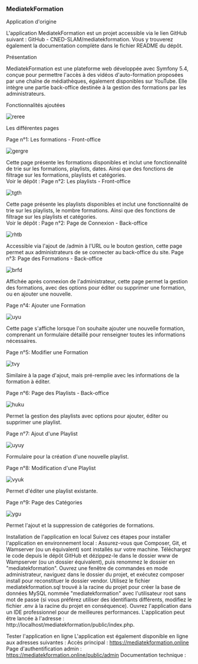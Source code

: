 ### MediatekFormation

Application d'origine 

L'application MediatekFormation est un projet accessible via le lien GitHub suivant : GitHub - CNED-SLAM/mediatekformation. Vous y trouverez également la documentation complète dans le fichier README du dépôt.

Présentation 

MediatekFormation est une plateforme web développée avec Symfony 5.4, conçue pour permettre l'accès à des vidéos d'auto-formation proposées par une chaîne de médiathèques, également disponibles sur YouTube. 
Elle intègre une partie back-office destinée à la gestion des formations par les administrateurs.

Fonctionnalités ajoutées 

![reree](https://github.com/Codeuraxe/Kanban2/assets/115351194/10197538-36ab-4e0d-b707-eeb9fb700906)

Les différentes pages

Page n°1: Les formations - Front-office

![gergre](https://github.com/Codeuraxe/Kanban2/assets/115351194/f80f8fd3-8af4-45f3-8c1e-7a878d48c678)


Cette page présente les formations disponibles et inclut une fonctionnalité de trie sur les formations, playlists, dates. 
Ainsi que des fonctions de filtrage sur les formations, playlists et catégories.  
Voir le dépôt : 
Page n°2: Les playlists - Front-office

![tgth](https://github.com/Codeuraxe/Kanban2/assets/115351194/14701fbc-af30-4ed5-a02f-9ef974310d11)


Cette page présente les playlists disponibles et inclut une fonctionnalité de trie sur les playlists, le nombre formations. Ainsi que des fonctions de filtrage sur les playlists et catégories.  
Voir le dépôt : 
Page n°2: Page de Connexion - Back-office

![rhtb](https://github.com/Codeuraxe/Kanban2/assets/115351194/6e9ed767-176c-436a-b59a-586e888e714b)

Accessible via l'ajout de /admin à l'URL ou le bouton gestion, cette page permet aux administrateurs de se connecter au back-office du site.
Page n°3: Page des Formations - Back-office

![brfd](https://github.com/Codeuraxe/Kanban2/assets/115351194/4d196298-3f89-4aa9-8283-13907c6bbf34)


Affichée après connexion de l'administrateur, cette page permet la gestion des formations, avec des options pour éditer ou supprimer une formation, ou en ajouter une nouvelle.

Page n°4: Ajouter une Formation

![uyu](https://github.com/Codeuraxe/Kanban2/assets/115351194/9bbba977-28a1-48b8-949a-fcd30e13ebc1)


Cette page s'affiche lorsque l'on souhaite ajouter une nouvelle formation, comprenant un formulaire détaillé pour renseigner toutes les informations nécessaires.

Page n°5: Modifier une Formation

![tvy](https://github.com/Codeuraxe/Kanban2/assets/115351194/714fbd98-89fb-4ee7-abb7-519a67f72432)

Similaire à la page d'ajout, mais pré-remplie avec les informations de la formation à éditer.

Page n°6: Page des Playlists - Back-office

![huku](https://github.com/Codeuraxe/Kanban2/assets/115351194/5cd1d06c-2324-40ff-aad8-5600332c96e0)

Permet la gestion des playlists avec options pour ajouter, éditer ou supprimer une playlist.

Page n°7: Ajout d'une Playlist

![uyuy](https://github.com/Codeuraxe/Kanban2/assets/115351194/ee562adb-8e68-4b0a-a1c7-e08861fdc38f)

Formulaire pour la création d'une nouvelle playlist.

Page n°8: Modification d'une Playlist

![vyuk](https://github.com/Codeuraxe/Kanban2/assets/115351194/3f07f194-3dcb-4b7e-9321-7e731574c4dc)

Permet d'éditer une playlist existante. 

Page n°9: Page des Catégories

![ygu](https://github.com/Codeuraxe/Kanban2/assets/115351194/150c8089-a75b-4309-8fa0-21a272f4bc15)

Permet l'ajout et la suppression de catégories de formations.

Installation de l'application en local
Suivez ces étapes pour installer l'application en environnement local :
Assurez-vous que Composer, Git, et Wamserver (ou un équivalent) sont installés sur votre machine.
Téléchargez le code depuis le dépôt GitHub et dézippez-le dans le dossier www de Wampserver (ou un dossier équivalent), puis renommez le dossier en "mediatekformation".
Ouvrez une fenêtre de commandes en mode administrateur, naviguez dans le dossier du projet, et exécutez composer install pour reconstituer le dossier vendor.
Utilisez le fichier mediatekformation.sql trouvé à la racine du projet pour créer la base de données MySQL nommée "mediatekformation" avec l'utilisateur root sans mot de passe 
(si vous préférez utiliser des identifiants différents, modifiez le fichier .env à la racine du projet en conséquence).
Ouvrez l'application dans un IDE professionnel pour de meilleures performances. 
L'application peut être lancée à l'adresse : http://localhost/mediatekformation/public/index.php.

Tester l'application en ligne
L'application est également disponible en ligne aux adresses suivantes :
Accès principal : https://mediatekformation.online
Page d'authentification admin : https://mediatekformation.online/public/admin
Documentation technique : 

